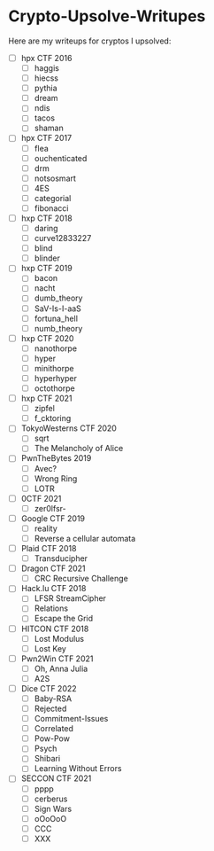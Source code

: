 # Crypto-Upsolve-Writupes
Here are my writeups for cryptos I upsolved:

- [ ] hpx CTF 2016
    - [ ] haggis
    - [ ] hiecss
    - [ ] pythia
    - [ ] dream
    - [ ] ndis
    - [ ] tacos
    - [ ] shaman
- [ ] hpx CTF 2017
    - [ ] flea
    - [ ] ouchenticated
    - [ ] drm
    - [ ] notsosmart
    - [ ] 4ES
    - [ ] categorial
    - [ ] fibonacci
- [ ] hxp CTF 2018
    - [ ] daring
    - [ ] curve12833227
    - [ ] blind
    - [ ] blinder
- [ ] hxp CTF 2019
    - [ ] bacon
    - [ ] nacht
    - [ ] dumb_theory
    - [ ] SaV-Is-I-aaS
    - [ ] fortuna_hell
    - [ ] numb_theory
- [ ] hxp CTF 2020
    - [ ] nanothorpe
    - [ ] hyper
    - [ ] minithorpe
    - [ ] hyperhyper
    - [ ] octothorpe
- [ ] hxp CTF 2021
    - [ ] zipfel
    - [ ] f_cktoring
- [ ] TokyoWesterns CTF 2020
    - [ ] sqrt
    - [ ] The Melancholy of Alice
- [ ] PwnTheBytes 2019
    - [ ] Avec?
    - [ ] Wrong Ring
    - [ ] LOTR
- [ ] 0CTF 2021
    - [ ] zer0lfsr-
- [ ] Google CTF 2019
    - [ ] reality
    - [ ] Reverse a cellular automata
- [ ] Plaid CTF 2018
    - [ ] Transducipher
- [ ] Dragon CTF 2021
    - [ ] CRC Recursive Challenge
- [ ] Hack.lu CTF 2018
    - [ ] LFSR StreamCipher
    - [ ] Relations
    - [ ] Escape the Grid
- [ ] HITCON CTF 2018
    - [ ] Lost Modulus
    - [ ] Lost Key
- [ ] Pwn2Win CTF 2021
    - [ ] Oh, Anna Julia
    - [ ] A2S
- [ ] Dice CTF 2022
    - [ ] Baby-RSA
    - [ ] Rejected
    - [ ] Commitment-Issues
    - [ ] Correlated
    - [ ] Pow-Pow
    - [ ] Psych
    - [ ] Shibari
    - [ ] Learning Without Errors
- [ ] SECCON CTF 2021
    - [ ] pppp
    - [ ] cerberus
    - [ ] Sign Wars
    - [ ] oOoOoO
    - [ ] CCC
    - [ ] XXX
